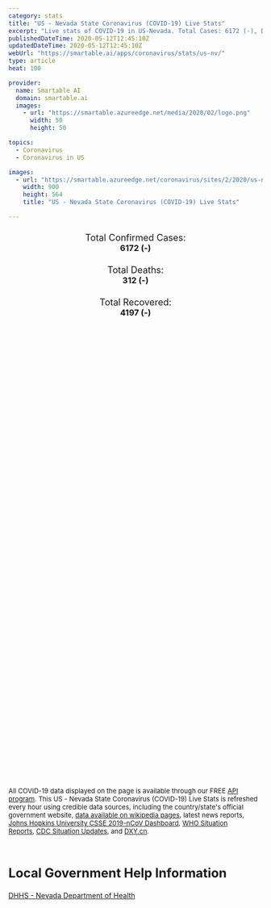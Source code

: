 ```yaml
---
category: stats
title: "US - Nevada State Coronavirus (COVID-19) Live Stats"
excerpt: "Live stats of COVID-19 in US-Nevada. Total Cases: 6172 (-), Deaths: 312 (-), Recoveries: 4197(-)."
publishedDateTime: 2020-05-12T12:45:10Z
updatedDateTime: 2020-05-12T12:45:10Z
webUrl: "https://smartable.ai/apps/coronavirus/stats/us-nv/"
type: article
heat: 100

provider:
  name: Smartable AI
  domain: smartable.ai
  images:
    - url: "https://smartable.azureedge.net/media/2020/02/logo.png"
      width: 50
      height: 50

topics:
  - Coronavirus
  - Coronavirus in US

images:
  - url: "https://smartable.azureedge.net/coronavirus/sites/2/2020/us-nv.jpg"
    width: 900
    height: 564
    title: "US - Nevada State Coronavirus (COVID-19) Live Stats"

---
```

<div class="total-stats" style="text-align: center;">
    <h3>
	    <div style="font-size: 18px; font-weight: 400;">Total Confirmed Cases:</div>
	    6172 (-)
    </h3>
    <h3>
	    <div style="font-size: 18px; font-weight: 400;">Total Deaths:</div>
	    312 (-)
    </h3>
    <h3>
	    <div style="font-size: 18px; font-weight: 400;">Total Recovered:</div>
	    4197 (-)
    </h3>
</div>

<script type="text/javascript" src="https://www.gstatic.com/charts/loader.js"></script>

<div id="time_series_chart" style="width: 100%; height: 400px;"></div>
<script type="text/javascript">
  google.charts.load('current', {'packages':['corechart']});
  google.charts.setOnLoadCallback(drawChart);
  function drawChart() {
    var data = google.visualization.arrayToDataTable([
      ['Date', 'Total Cases', 'Total Deaths', 'Total Recovered'],
      ['1/22/2020', 0, 0, 0],['1/23/2020', 0, 0, 0],['1/24/2020', 0, 0, 0],['1/25/2020', 0, 0, 0],['1/26/2020', 0, 0, 0],['1/27/2020', 0, 0, 0],['1/28/2020', 0, 0, 0],['1/29/2020', 0, 0, 0],['1/30/2020', 0, 0, 0],['1/31/2020', 0, 0, 0],['2/1/2020', 0, 0, 0],['2/2/2020', 0, 0, 0],['2/3/2020', 0, 0, 0],['2/4/2020', 0, 0, 0],['2/5/2020', 0, 0, 0],['2/6/2020', 0, 0, 0],['2/7/2020', 0, 0, 0],['2/8/2020', 0, 0, 0],['2/9/2020', 0, 0, 0],['2/10/2020', 0, 0, 0],['2/11/2020', 0, 0, 0],['2/12/2020', 0, 0, 0],['2/13/2020', 0, 0, 0],['2/14/2020', 0, 0, 0],['2/15/2020', 0, 0, 0],['2/16/2020', 0, 0, 0],['2/17/2020', 0, 0, 0],['2/18/2020', 0, 0, 0],['2/19/2020', 0, 0, 0],['2/20/2020', 0, 0, 0],['2/21/2020', 0, 0, 0],['2/22/2020', 0, 0, 0],['2/23/2020', 0, 0, 0],['2/24/2020', 0, 0, 0],['2/25/2020', 0, 0, 0],['2/26/2020', 0, 0, 0],['2/27/2020', 0, 0, 0],['2/28/2020', 0, 0, 0],['2/29/2020', 0, 0, 0],['3/1/2020', 0, 0, 0],['3/2/2020', 0, 0, 0],['3/3/2020', 0, 0, 0],['3/4/2020', 0, 0, 0],['3/5/2020', 1, 0, 0],['3/6/2020', 2, 0, 0],['3/7/2020', 2, 0, 0],['3/8/2020', 4, 0, 0],['3/9/2020', 4, 0, 0],['3/10/2020', 4, 0, 0],['3/11/2020', 7, 0, 0],['3/12/2020', 10, 0, 0],['3/13/2020', 19, 0, 0],['3/14/2020', 20, 0, 0],['3/15/2020', 25, 0, 0],['3/16/2020', 44, 1, 0],['3/17/2020', 54, 1, 0],['3/18/2020', 83, 1, 0],['3/19/2020', 94, 1, 0],['3/20/2020', 159, 2, 0],['3/21/2020', 155, 2, 0],['3/22/2020', 189, 2, 0],['3/23/2020', 242, 4, 0],['3/24/2020', 283, 6, 0],['3/25/2020', 403, 14, 0],['3/26/2020', 534, 10, 0],['3/27/2020', 619, 10, 0],['3/28/2020', 733, 14, 0],['3/29/2020', 915, 15, 0],['3/30/2020', 1039, 18, 0],['3/31/2020', 1133, 26, 0],['4/1/2020', 1294, 32, 18],['4/2/2020', 1479, 38, 26],['4/3/2020', 1554, 43, 28],['4/4/2020', 1732, 46, 28],['4/5/2020', 1826, 46, 35],['4/6/2020', 1959, 46, 35],['4/7/2020', 2118, 72, 37],['4/8/2020', 2305, 72, 44],['4/9/2020', 2442, 81, 44],['4/10/2020', 2587, 102, 863],['4/11/2020', 2731, 111, 988],['4/12/2020', 2820, 114, 988],['4/13/2020', 3007, 121, 1163],['4/14/2020', 3119, 130, 1243],['4/15/2020', 3186, 131, 1394],['4/16/2020', 3295, 142, 1524],['4/17/2020', 3497, 142, 1657],['4/18/2020', 3616, 151, 1763],['4/19/2020', 3700, 158, 1873],['4/20/2020', 3802, 163, 1951],['4/21/2020', 3909, 163, 2037],['4/22/2020', 4053, 187, 2196],['4/23/2020', 4177, 194, 2312],['4/24/2020', 4403, 200, 2407],['4/25/2020', 4539, 206, 2407],['4/26/2020', 4640, 206, 2407],['4/27/2020', 4717, 219, 2647],['4/28/2020', 4822, 225, 2647],['4/29/2020', 4935, 237, 2905],['4/30/2020', 5054, 243, 2905],['5/1/2020', 5179, 249, 2905],['5/2/2020', 5391, 257, 2905],['5/3/2020', 5474, 262, 2905],['5/4/2020', 5726, 266, 2905],['5/5/2020', 5664, 276, 2905],['5/6/2020', 5743, 286, 4197],['5/7/2020', 5887, 293, 4197],['5/8/2020', 5926, 301, 4197],['5/9/2020', 6081, 306, 4197],['5/10/2020', 6152, 306, 4197],['5/11/2020', 6172, 312, 4197],['5/12/2020', 6172, 312, 4197],
    ]);
    var options = {
      curveType: 'none',
      chartArea: {'width': '80%', 'height': '80%'},
      legend: { position: 'top' },
      lineWidth: 5,
      colors: ['#f60109', '#444444', '#81B71F']
    };
    var chart = new google.visualization.LineChart(document.getElementById('time_series_chart'));
    chart.draw(data, options);
  }
</script>

<div id="geo_chart" style="width: 100%; height: 500px;"></div>
<script type="text/javascript">
  google.charts.load('current', {
    'packages':['geochart'],
    'mapsApiKey': 'AIzaSyDk1HhVhLaveyKrUhhHZ5YwzIpEcbdal6U'
  });
  google.charts.setOnLoadCallback(drawRegionsMap);
  function drawRegionsMap() {
    var data = google.visualization.arrayToDataTable([
      ['LATITUDE', 'LONGITUDE', 'DESCRIPTION', 'Total Cases', 'Total Deaths'],
      [39.1511, -119.7474, "Carson", 56, 2],[36.0796, -115.094, "Clark", 4762, 260],[38.9609, -119.7688, "Douglas", 24, 0],[40.7239, -115.479, "Elko", 45, 1],[41.49, -117.5323, "Humboldt", 67, 3],[39.2639, -119.6356, "Lyon", 44, 0],[38.8655, -117.9238, "Nye", 44, 0],[40.5608, -119.6035, "Washoe", 1100, 39],[38.9157, -115.0643, "White Pine", 3, 0],[37.952, -114.4434, "Lincoln", 1, 0],[39.4151, -118.7165, "Churchill", 5, 1],[38.6468, -118.7572, "Mineral", 4, 0],[39.4978, -117.0741, "Lander", 17, 0],
    ]);
    var options = {
      backgroundColor: {fill:'transparent',stroke:'#FFF' ,strokeWidth:0 }, 
      displayMode: 'markers',
      region: 'US-NV', 
      resolution: 'metros',
      colorAxis: {colors: ['#F27D81', '#f60109']},
      sizeAxis: {minSize:3,  maxSize:12},
    };
    var chart = new google.visualization.GeoChart(document.getElementById('geo_chart'));
    chart.draw(data, options);
  };
</script>

<div id="geo_table"></div>
<script type="text/javascript">
  google.charts.load('current', {'packages':['table']});
  google.charts.setOnLoadCallback(drawTable);
  function drawTable() {
    var data = new google.visualization.DataTable();
    data.addColumn('string', 'Location');
    data.addColumn('number', 'Total Cases');
    data.addColumn('number', 'New Cases');
    data.addColumn('number', 'Active Cases');
    data.addColumn('number', 'Total Deaths');
    data.addColumn('number', 'New Deaths');
    data.addColumn('number', 'Total Recovered');
    data.addRows([
      [{v:"Carson", f:"Carson"}, 56, 0, 54, 2, 0, 0],[{v:"Clark", f:"Clark"}, 4762, 0, 2358, 260, 0, 2144],[{v:"Douglas", f:"Douglas"}, 24, 0, 17, 0, 0, 7],[{v:"Elko", f:"Elko"}, 45, 0, 38, 1, 0, 6],[{v:"Humboldt", f:"Humboldt"}, 67, 0, 59, 3, 0, 5],[{v:"Lyon", f:"Lyon"}, 44, 0, 39, 0, 0, 5],[{v:"Nye", f:"Nye"}, 44, 0, 42, 0, 0, 2],[{v:"Washoe", f:"Washoe"}, 1100, 0, 837, 39, 0, 224],[{v:"White Pine", f:"White Pine"}, 3, 0, 3, 0, 0, 0],[{v:"Lincoln", f:"Lincoln"}, 1, 0, 0, 0, 0, 14],[{v:"Churchill", f:"Churchill"}, 5, 0, 4, 1, 0, 0],[{v:"Mineral", f:"Mineral"}, 4, 0, 4, 0, 0, 0],[{v:"Lander", f:"Lander"}, 17, 0, 17, 0, 0, 0],
    ]);
    data.setProperty(0, 0, 'style', 'min-width:100px');
    var table = new google.visualization.Table(document.getElementById('geo_table'));
    table.draw(data, {allowHtml: true, sortColumn: 2, sortAscending: false, width: '660px', height: '100%'});
  }
</script>

<span style="font-size: 13px">All COVID-19 data displayed on the page is available through our FREE <a href="https://developer.smartable.ai">API program</a>. This US - Nevada State Coronavirus (COVID-19) Live Stats is refreshed every hour using credible data sources, including the country/state's official government website, <a href="https://en.wikipedia.org/wiki/2019%E2%80%9320_coronavirus_pandemic" target="_blank">data available on wikipedia pages</a>, latest news reports, <a href="https://systems.jhu.edu/research/public-health/ncov/" target="_blank">Johns Hopkins University CSSE 2019-nCoV Dashboard</a>, <a href="https://www.who.int/emergencies/diseases/novel-coronavirus-2019/situation-reports" target="_blank">WHO Situation Reports</a>, <a href="https://www.cdc.gov/coronavirus/2019-ncov/index.html" target="_blank">CDC Situation Updates</a>, and <a href="https://ncov.dxy.cn/ncovh5/view/pneumonia" target="_blank">DXY.cn</a>.</span>

<h2 id="news" class="center" style="margin-top: 60px; font-size: 25px;">Local Government Help Information</h2>
<div class="info center">
<a href="http://dpbh.nv.gov/Programs/OPHIE/dta/Hot_Topics/Coronavirus/" target="_blank">DHHS - Nevada Department of Health</a>
</div>

